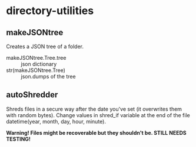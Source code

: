 # directory-utilities
## makeJSONtree
Creates a JSON tree of a folder.

<dl>
  <dt>makeJSONtree.Tree.tree</dt>
  <dd>json dictionary</dd>
  
  <dt>str(makeJSONtree.Tree)</dt>
  <dd>json.dumps of the tree</dd>
</dl>

## autoShredder
Shreds files in a secure way after the date you've set (it overwrites them with random bytes). Change values in shred_if variable at the end of the file datetime(year, month, day, hour, minute).

**Warning! Files might be recoverable but they shouldn't be. STILL NEEDS TESTING!**
